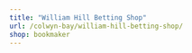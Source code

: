 ```yaml
---
title: "William Hill Betting Shop"
url: /colwyn-bay/william-hill-betting-shop/
shop: bookmaker
---
```

